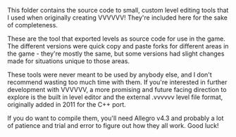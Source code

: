This folder contains the source code to small, custom level editing tools that I used when originally creating VVVVVV! They're included here for the sake of completeness. 

These are the tool that exported levels as source code for use in the game. The different versions were quick copy and paste forks for different areas in the game - they're mostly the same, but some versions had slight changes made for situations unique to those areas.

These tools were never meant to be used by anybody else, and I don't recommend wasting too much time with them. If you're interested in further development with VVVVVV, a more promising and future facing direction to explore is the built in level editor and the external .vvvvvv level file format, originally added in 2011 for the C++ port.

If you do want to compile them, you'll need Allegro v4.3 and probably a lot of patience and trial and error to figure out how they all work. Good luck!